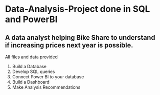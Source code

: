 # Data-Analysis-Project done in SQL and PowerBI
## A data analyst helping  Bike Share to understand if increasing prices next year is possible. 

All files and data provided

1. Build a Database
2. Develop SQL queries
3. Connect Power BI to your database
4. Build a Dashboard
5. Make Analysis Recommendations

